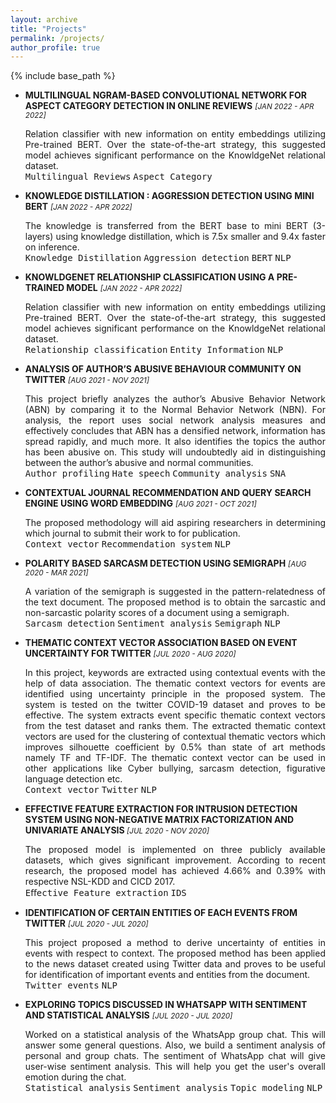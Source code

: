 ```yaml
---
layout: archive
title: "Projects"
permalink: /projects/
author_profile: true
---
```

{% include base_path %}
<div>
<ul>
    <li>
    <p>
      <strong>MULTILINGUAL NGRAM-BASED CONVOLUTIONAL NETWORK FOR ASPECT CATEGORY
DETECTION IN ONLINE REVIEWS</strong> <small><i>[JAN 2022 - APR 2022]</i></small></p>
    <p align="justify">
      Relation classifier with new information on entity embeddings utilizing
        Pre-trained BERT. Over the state-of-the-art strategy, this suggested
        model achieves significant performance on the KnowldgeNet relational
        dataset. <br>
      <kbd>Multilingual Reviews</kbd> 
      <kbd>Aspect Category</kbd> 
       <br>
      <a href="https://drive.google.com/file/d/1-mNgO-Auzqie51CxXqTJlKQ53_C3LlZR/view?usp=sharing" target="_blank" rel="noopener noreferrer"><i class="fas fa-fw fa-file-pdf zoom" aria-hidden="true"></i></a>
      <a href="https://github.com/SwapnilSMane/Multilingual-Ngram-based-Convolutional-Network-MNCN-" target="_blank" rel="noopener noreferrer"><i class="fab fa-fw fa-github zoom" aria-hidden="true"></i></a>
    </p>
  </li>
  
  
  <li>
    <p>
      <strong>KNOWLEDGE DISTILLATION : AGGRESSION DETECTION USING MINI BERT</strong> <small><i>[JAN 2022 - APR 2022]</i></small></p>
    <p align="justify">
      The knowledge is transferred from the BERT base to mini BERT (3-layers)
      using knowledge distillation, which is 7.5x smaller and 9.4x faster on
      inference. <br>
      <kbd>Knowledge Distillation</kbd> 
      <kbd>Aggression detection</kbd> 
      <kbd>BERT</kbd> 
      <kbd>NLP</kbd> 
       <br>
      <a href="https://drive.google.com/file/d/1nbhvIGT55OgzUcd3DCFV_Av-ASsFcBQC/view?usp=sharing" target="_blank" rel="noopener noreferrer"><i class="fas fa-fw fa-file-pdf zoom" aria-hidden="true"></i></a>
      <a href="https://github.com/SwapnilSMane/Knowledge-distillation-Aggression-detection-using-mini-BERT" target="_blank" rel="noopener noreferrer"><i class="fab fa-fw fa-github zoom" aria-hidden="true"></i></a>
    </p>
  </li>

  <li>
    <p>
      <strong>KNOWLDGENET RELATIONSHIP CLASSIFICATION USING A PRE-TRAINED
        MODEL</strong> <small><i>[JAN 2022 - APR 2022]</i></small></p>
    <p align="justify">
      Relation classifier with new information on entity embeddings utilizing
        Pre-trained BERT. Over the state-of-the-art strategy, this suggested
        model achieves significant performance on the KnowldgeNet relational
        dataset. <br>
      <kbd>Relationship classification</kbd> 
      <kbd>Entity Information</kbd> 
      <kbd>NLP </kbd>
       <br>
      <a href="https://drive.google.com/file/d/1aEhqG4gRrxWu287tiwDpxRK4YpdnfI09/view?usp=sharing" target="_blank" rel="noopener noreferrer"><i class="fas fa-fw fa-file-pdf zoom" aria-hidden="true"></i></a>
      <a href="https://github.com/SwapnilSMane/KnowldgeNet-Relationship-Classification-Using-a-Pre-trained-Model" target="_blank" rel="noopener noreferrer"><i class="fab fa-fw fa-github zoom" aria-hidden="true"></i></a>
    </p>
  </li> 

<li>
    <p>
      <strong>ANALYSIS OF AUTHOR’S ABUSIVE BEHAVIOUR COMMUNITY ON TWITTER</strong> <small><i>[AUG 2021 - NOV 2021]</i></small></p>
    <p align="justify">
      This project briefly analyzes the author’s Abusive Behavior Network
        (ABN) by comparing it to the Normal Behavior Network (NBN). For analysis, the report uses social network analysis measures and
        effectively concludes that ABN has a densified network, information has
        spread rapidly, and much more. It also identifies the topics the author
        has been abusive on. This study will undoubtedly aid in distinguishing
        between the author’s abusive and normal communities.
      <br>
      <kbd>Author profiling</kbd> 
      <kbd>Hate speech</kbd> 
      <kbd>Community analysis</kbd> 
      <kbd>SNA</kbd> 
      <br>
      <a href="https://drive.google.com/file/d/1REnB1lla2VJBJ38tZsffkHoyjhAK8u4K/view?usp=sharing" target="_blank" rel="noopener noreferrer"><i class="fas fa-fw fa-file-pdf zoom" aria-hidden="true"></i></a>
      <a href="https://github.com/SwapnilSMane/SNA-Project" target="_blank" rel="noopener noreferrer"><i class="fab fa-fw fa-github zoom" aria-hidden="true"></i></a>
    </p>
  </li> 

<li>
    <p>
      <strong>CONTEXTUAL JOURNAL RECOMMENDATION AND QUERY SEARCH ENGINE USING WORD
        EMBEDDING</strong> <small><i>[AUG 2021 - OCT 2021]</i></small></p>
    <p align="justify">
     The proposed methodology will aid aspiring researchers in determining
        which journal to submit their work to for publication.<br>
      <kbd>Context vector</kbd> 
      <kbd>Recommendation system</kbd> 
      <kbd>NLP</kbd> 
       <br>
      <a href="https://drive.google.com/file/d/1poK5QarDj792uny-P-mjbA4jokXuibhn/view?usp=sharing" target="_blank" rel="noopener noreferrer"><i class="fas fa-fw fa-file-pdf zoom" aria-hidden="true"></i></a>
      <a href="https://github.com/SwapnilSMane/Contextual-Journal-Recommendation-and-Query-Search-Engine-Using-Word-Embedding" target="_blank" rel="noopener noreferrer"><i class="fab fa-fw fa-github zoom" aria-hidden="true"></i></a>
    </p>
  </li> 
  
  <li>
    <p>
      <strong>POLARITY BASED SARCASM DETECTION USING SEMIGRAPH</strong> <small><i>[AUG 2020 - MAR 2021]</i></small></p>
    <p align="justify">
     A variation of the semigraph is suggested in the pattern-relatedness of
        the text document. The proposed method is to obtain the sarcastic and
        non-sarcastic polarity scores of a document using a semigraph.<br>
      <kbd>Sarcasm detection</kbd> 
      <kbd>Sentiment analysis</kbd> 
      <kbd>Semigraph</kbd> 
      <kbd>NLP</kbd> 
       <br>
      <a href="https://arxiv.org/abs/2304.01424" target="_blank" rel="noopener noreferrer"><i class="fas fa-fw fa-file-pdf zoom" aria-hidden="true"></i></a>
      <a href="https://github.com/SwapnilSMane/Polarity_based-_Sarcasm_Detection_using_Semi-graph" target="_blank" rel="noopener noreferrer"><i class="fab fa-fw fa-github zoom" aria-hidden="true"></i></a>
    </p>
  </li> 

  <li>
    <p>
      <strong>THEMATIC CONTEXT VECTOR ASSOCIATION BASED ON EVENT UNCERTAINTY FOR
        TWITTER</strong> <small><i>[JUL 2020 - AUG 2020]</i></small></p>
    <p align="justify">
     In this project, keywords are extracted using contextual events with the
        help of data association. The thematic context vectors for events are
        identified using uncertainty principle in the proposed system. The
        system is tested on the twitter COVID-19 dataset and proves to be
        effective. The system extracts event specific thematic context vectors from the
        test dataset and ranks them. The extracted thematic context vectors are
        used for the clustering of contextual thematic vectors which improves
        silhouette coefficient by 0.5% than state of art methods namely TF and
        TF-IDF. The thematic context vector can be used in other applications like Cyber
        bullying, sarcasm detection, figurative language detection etc.
      <br>
      <kbd>Context vector</kbd> 
      <kbd>Twitter</kbd> 
      <kbd>NLP</kbd> 
      <br>
      <a href="https://arxiv.org/abs/2304.01423" target="_blank" rel="noopener noreferrer"><i class="fas fa-fw fa-file-pdf zoom" aria-hidden="true"></i></a>
      <a href="https://github.com/SwapnilSMane/Thematic-context-vector-association-based-on-event-uncertainty-for-twitter-" target="_blank" rel="noopener noreferrer"><i class="fab fa-fw fa-github zoom" aria-hidden="true"></i></a>
    </p>
  </li> 

<li>
    <p>
      <strong>EFFECTIVE FEATURE EXTRACTION FOR INTRUSION DETECTION SYSTEM USING NON-NEGATIVE MATRIX FACTORIZATION AND UNIVARIATE ANALYSIS
</strong> <small><i>[JUL 2020 - NOV 2020]</i></small></p>
    <p align="justify">
     The proposed model is implemented on three publicly available datasets, which
gives significant improvement. According to recent research, the
proposed model has achieved 4.66% and 0.39% with respective
NSL-KDD and CICD 2017.<br>
      <kbd>Eﬀective Feature extraction</kbd> 
      <kbd>IDS</kbd> 
       <br>
      <a href="https://arxiv.org/abs/2304.01166" target="_blank" rel="noopener noreferrer"><i class="fas fa-fw fa-file-pdf zoom" aria-hidden="true"></i></a>
      <a href="https://github.com/SwapnilSMane/Effective_Feature_Extraction_for_Intrusion_Detection_System_using_Non_negative_Matrix_Factorization" target="_blank" rel="noopener noreferrer"><i class="fab fa-fw fa-github zoom" aria-hidden="true"></i></a>
    </p>
  </li> 
  
  <li>
    <p>
      <strong>IDENTIFICATION OF CERTAIN ENTITIES OF EACH EVENTS FROM TWITTER</strong> <small><i>[JUL 2020 - JUL 2020]</i></small></p>
    <p align="justify">
     This project proposed a method to derive uncertainty of entities in
        events with respect to context. The proposed method has been applied to
        the news dataset created using Twitter data and proves to be useful for
        identification of important events and entities from the document.
      <br>
      <kbd>Twitter events</kbd> 
      <kbd>NLP</kbd> 
      <br>
<!--       <a href="/files/pdf/research/Agreement Strength.pdf"><i class="fas fa-fw fa-file-pdf zoom" aria-hidden="true"></i></a> -->
      <a href="https://github.com/SwapnilSMane/Identification-of-important-events-and-entities-from-the-document" target="_blank" rel="noopener noreferrer"><i class="fab fa-fw fa-github zoom" aria-hidden="true"></i></a>
    </p>
  </li> 

  <li>
    <p>
      <strong>EXPLORING TOPICS DISCUSSED IN WHATSAPP WITH SENTIMENT AND STATISTICAL
        ANALYSIS</strong> <small><i>[JUL 2020 - JUL 2020]</i></small></p>
    <p align="justify">
     Worked on a statistical analysis of the WhatsApp group chat. This will answer some general questions. Also, we build a sentiment analysis of personal and group chats. The sentiment of WhatsApp chat will give user-wise sentiment analysis. This will help you get the user's overall emotion during the chat.
      <br>
      <kbd>Statistical analysis</kbd> 
      <kbd>Sentiment analysis</kbd> 
      <kbd>Topic modeling</kbd> 
      <kbd>NLP</kbd> 
      <br>
<!--       <a href="/files/pdf/research/Agreement Strength.pdf"><i class="fas fa-fw fa-file-pdf zoom" aria-hidden="true"></i></a> -->
      <a href="https://github.com/SwapnilSMane/Statistical-Analysis-of-WhatsApp-chat" target="_blank" rel="noopener noreferrer"><i class="fab fa-fw fa-github zoom" aria-hidden="true"></i></a>
    </p>
  </li> 
</ul>
</div>
